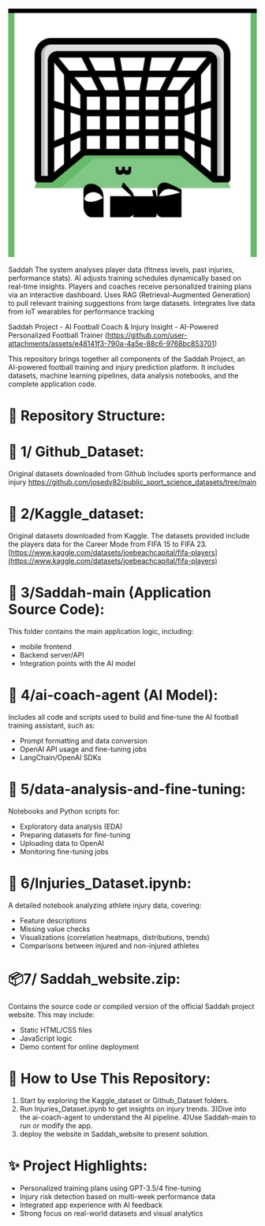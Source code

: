![image](https://github.com/aitalentfactory/Saddah/blob/main/صده.jpg)

 Saddah
The system analyses player data (fitness levels, past injuries, performance stats). AI adjusts training schedules dynamically based on real-time insights.
Players and coaches receive personalized training plans via an interactive dashboard. 
Uses RAG (Retrieval-Augmented Generation) to pull relevant training suggestions from large datasets.
Integrates live data from IoT wearables for performance tracking


Saddah Project - AI Football Coach & Injury Insight - AI-Powered Personalized Football Trainer
(https://github.com/user-attachments/assets/e48141f3-790a-4a5e-88c6-9768bc853701)


This repository brings together all components of the Saddah Project, an AI-powered football training and injury prediction platform. It includes datasets, machine learning pipelines, data analysis notebooks, and the complete application code.

📂 Repository Structure:
============================================

📁 1/ Github_Dataset:
======================

Original  datasets downloaded from Github  Includes sports performance and injury
https://github.com/josedv82/public_sport_science_datasets/tree/main


📁 2/Kaggle_dataset:
=====================

Original datasets downloaded from Kaggle. The datasets provided include the players data for the Career Mode from FIFA 15 to FIFA 23.
[https://www.kaggle.com/datasets/joebeachcapital/fifa-players](https://www.kaggle.com/datasets/joebeachcapital/fifa-players)




📁 3/Saddah-main (Application Source Code):
===========================================

This folder contains the main application logic, including:

- mobile frontend
- Backend server/API
- Integration points with the AI model

📁 4/ai-coach-agent (AI Model):
===================================

Includes all code and scripts used to build and fine-tune the AI football training assistant, such as:

- Prompt formatting and data conversion
- OpenAI API usage and fine-tuning jobs
- LangChain/OpenAI SDKs

📁 5/data-analysis-and-fine-tuning:
====================================

Notebooks and Python scripts for:

- Exploratory data analysis (EDA)
- Preparing datasets for fine-tuning
- Uploading data to OpenAI
- Monitoring fine-tuning jobs

📅 6/Injuries_Dataset.ipynb:
==============================

A detailed notebook analyzing athlete injury data, covering:

- Feature descriptions
- Missing value checks
- Visualizations (correlation heatmaps, distributions, trends)
- Comparisons between injured and non-injured athletes

📦7/ Saddah_website.zip:
============================

Contains the source code or compiled version of the official Saddah project website. This may include:
- Static HTML/CSS files
- JavaScript logic
- Demo content for online deployment

📃 How to Use This Repository:
===============================

1) Start by exploring the Kaggle_dataset or Github_Dataset folders.
2) Run Injuries_Dataset.ipynb to get insights on injury trends.
3)Dive into the ai-coach-agent to understand the AI pipeline.
4)Use Saddah-main to run or modify the app.
5) deploy the website in Saddah_website to present  solution.

✨ Project Highlights:
==========================

- Personalized training plans using GPT-3.5/4 fine-tuning
- Injury risk detection based on multi-week performance data
- Integrated app experience with AI feedback
- Strong focus on real-world datasets and visual analytics




